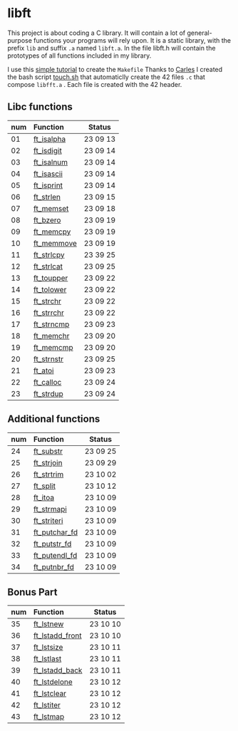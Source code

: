 # libft

This project is about coding a C library.
It will contain a lot of general-purpose functions your programs will rely upon.
It is a static library,  with the prefix `lib` and suffix `.a` named `libft.a`. In the file libft.h will contain the prototypes of all functions included in my library.

I use this [simple tutorial](https://makori-mildred.medium.com/how-to-create-static-library-in-c-and-how-to-use-it-b8b3e1fde999) to create the `Makefile`
Thanks to [Carles](https://github.com/krlspj) I created the bash script [touch.sh](https://github.com/luismiguelcasadodiaz/libft/blob/main/touch.sh ) that automaticlly create the 42 files `.c` that compose `libfft.a` . Each file is created with the 42 header.

## Libc functions
|num| Function |Status|
|---|:----------|--------|
|01| [ft_isalpha](https://github.com/luismiguelcasadodiaz/libft/blob/main/ft_isalpha.c)| 23 09 13|
|02| [ft_isdigit](https://github.com/luismiguelcasadodiaz/libft/blob/main/ft_isdigit.c)| 23 09 14|
|03| [ft_isalnum](https://github.com/luismiguelcasadodiaz/libft/blob/main/ft_isalnum.c)| 23 09 14|
|04| [ft_isascii](https://github.com/luismiguelcasadodiaz/libft/blob/main/ft_isascii.c)| 23 09 14|
|05| [ft_isprint](https://github.com/luismiguelcasadodiaz/libft/blob/main/ft_isprint.c)| 23 09 14|
|06| [ft_strlen](https://github.com/luismiguelcasadodiaz/libft/blob/main/ft_strlen.c)| 23 09 15|
|07| [ft_memset](https://github.com/luismiguelcasadodiaz/libft/blob/main/ft_memset.c)| 23 09 18|
|08| [ft_bzero](https://github.com/luismiguelcasadodiaz/libft/blob/main/ft_bzero.c)| 23 09 19|
|09| [ft_memcpy](https://github.com/luismiguelcasadodiaz/libft/blob/main/ft_memcpy.c)| 23 09 19|
|10| [ft_memmove](https://github.com/luismiguelcasadodiaz/libft/blob/main/ft_memmove.c)| 23 09 19|
|11| [ft_strlcpy](https://github.com/luismiguelcasadodiaz/libft/blob/main/ft_strlcpy.c)| 23 39 25|
|12| [ft_strlcat](https://github.com/luismiguelcasadodiaz/libft/blob/main/ft_strlcat.c)| 23 09 25|
|13| [ft_toupper](https://github.com/luismiguelcasadodiaz/libft/blob/main/ft_toupper.c)| 23 09 22|
|14| [ft_tolower](https://github.com/luismiguelcasadodiaz/libft/blob/main/ft_tolower.c)| 23 09 22|
|15| [ft_strchr](https://github.com/luismiguelcasadodiaz/libft/blob/main/ft_strchr.c)| 23 09 22|
|16| [ft_strrchr](https://github.com/luismiguelcasadodiaz/libft/blob/main/ft_strrchr.c)| 23 09 22|
|17| [ft_strncmp](https://github.com/luismiguelcasadodiaz/libft/blob/main/ft_strncmp.c)| 23 09 23|
|18| [ft_memchr](https://github.com/luismiguelcasadodiaz/libft/blob/main/ft_memchr.c)| 23 09 20|
|19| [ft_memcmp](https://github.com/luismiguelcasadodiaz/libft/blob/main/ft_memcmp.c)| 23 09 20|
|20| [ft_strnstr](https://github.com/luismiguelcasadodiaz/libft/blob/main/ft_strnstr.c)| 23 09 25|
|21| [ft_atoi](https://github.com/luismiguelcasadodiaz/libft/blob/main/ft_atoi.c)| 23 09 23|
|22| [ft_calloc](https://github.com/luismiguelcasadodiaz/libft/blob/main/ft_calloc.c)| 23 09 24|
|23| [ft_strdup](https://github.com/luismiguelcasadodiaz/libft/blob/main/ft_strdup.c)| 23 09 24|

## Additional functions
|num| Function |Status|
|---|:----------|--------|
|24| [ft_substr](https://github.com/luismiguelcasadodiaz/libft/blob/main/ft_substr.c)| 23 09 25|
|25| [ft_strjoin](https://github.com/luismiguelcasadodiaz/libft/blob/main/ft_strjoin.c)| 23 09 29|
|26| [ft_strtrim](https://github.com/luismiguelcasadodiaz/libft/blob/main/ft_strtrim.c)| 23 10 02|
|27| [ft_split](https://github.com/luismiguelcasadodiaz/libft/blob/main/ft_split.c)| 23 10 12|
|28| [ft_itoa](https://github.com/luismiguelcasadodiaz/libft/blob/main/ft_itoa.c)| 23 10 09|
|29| [ft_strmapi](https://github.com/luismiguelcasadodiaz/libft/blob/main/ft_strmapi.c)| 23 10 09|
|30| [ft_striteri](https://github.com/luismiguelcasadodiaz/libft/blob/main/ft_striteri.c)| 23 10 09|
|31| [ft_putchar_fd](https://github.com/luismiguelcasadodiaz/libft/blob/main/ft_putchar_fd.c)| 23 10 09|
|32| [ft_putstr_fd](https://github.com/luismiguelcasadodiaz/libft/blob/main/ft_putstr_fd.c)| 23 10 09|
|33| [ft_putendl_fd](https://github.com/luismiguelcasadodiaz/libft/blob/main/ft_putendl_fd.c)| 23 10 09|
|34| [ft_putnbr_fd](https://github.com/luismiguelcasadodiaz/libft/blob/main/ft_putnbr_fd.c)| 23 10 09|

##   Bonus Part
|num| Function |Status|
|---|:---------|--------|
|35| [ft_lstnew](https://github.com/luismiguelcasadodiaz/libft/blob/main/ft_lstnew.c)| 23 10 10|
|36| [ft_lstadd_front](https://github.com/luismiguelcasadodiaz/libft/blob/main/ft_lstadd_front.c)| 23 10 10|
|37| [ft_lstsize](https://github.com/luismiguelcasadodiaz/libft/blob/main/ft_lstsize.c)| 23 10 11|
|38| [ft_lstlast](https://github.com/luismiguelcasadodiaz/libft/blob/main/ft_lstlast.c)| 23 10 11|
|39| [ft_lstadd_back](https://github.com/luismiguelcasadodiaz/libft/blob/main/ft_lstadd_back.c)| 23 10 11|
|40| [ft_lstdelone](https://github.com/luismiguelcasadodiaz/libft/blob/main/ft_lstdelone.c)| 23 10 12|
|41| [ft_lstclear](https://github.com/luismiguelcasadodiaz/libft/blob/main/ft_lstclear.c)| 23 10 12|
|42| [ft_lstiter](https://github.com/luismiguelcasadodiaz/libft/blob/main/ft_lstiter.c)| 23 10 12|
|43| [ft_lstmap](https://github.com/luismiguelcasadodiaz/libft/blob/main/ft_lstmap.c)| 23 10 12|
